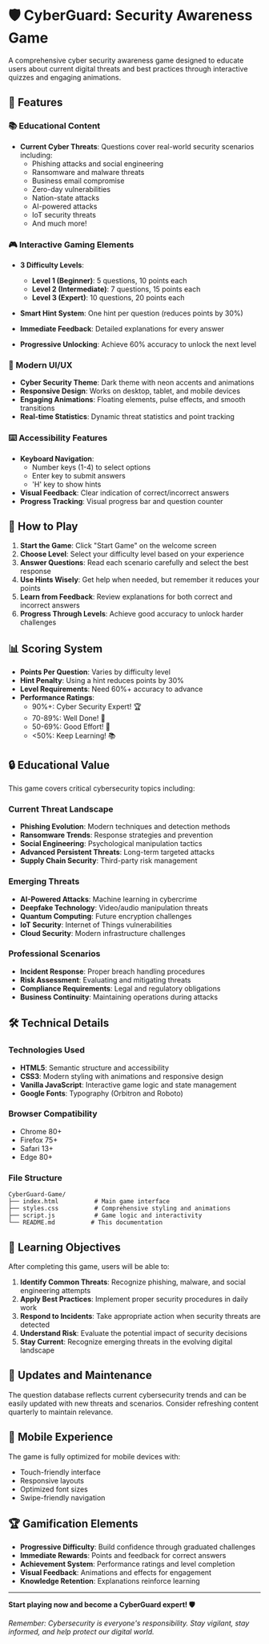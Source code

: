 # 🛡️ CyberGuard: Security Awareness Game

A comprehensive cyber security awareness game designed to educate users about current digital threats and best practices through interactive quizzes and engaging animations.

## 🎯 Features

### 📚 Educational Content
- **Current Cyber Threats**: Questions cover real-world security scenarios including:
  - Phishing attacks and social engineering
  - Ransomware and malware threats
  - Business email compromise
  - Zero-day vulnerabilities
  - Nation-state attacks
  - AI-powered attacks
  - IoT security threats
  - And much more!

### 🎮 Interactive Gaming Elements
- **3 Difficulty Levels**:
  - **Level 1 (Beginner)**: 5 questions, 10 points each
  - **Level 2 (Intermediate)**: 7 questions, 15 points each  
  - **Level 3 (Expert)**: 10 questions, 20 points each

- **Smart Hint System**: One hint per question (reduces points by 30%)
- **Immediate Feedback**: Detailed explanations for every answer
- **Progressive Unlocking**: Achieve 60% accuracy to unlock the next level

### 🎨 Modern UI/UX
- **Cyber Security Theme**: Dark theme with neon accents and animations
- **Responsive Design**: Works on desktop, tablet, and mobile devices
- **Engaging Animations**: Floating elements, pulse effects, and smooth transitions
- **Real-time Statistics**: Dynamic threat statistics and point tracking

### ⌨️ Accessibility Features
- **Keyboard Navigation**: 
  - Number keys (1-4) to select options
  - Enter key to submit answers
  - 'H' key to show hints
- **Visual Feedback**: Clear indication of correct/incorrect answers
- **Progress Tracking**: Visual progress bar and question counter

## 🚀 How to Play

1. **Start the Game**: Click "Start Game" on the welcome screen
2. **Choose Level**: Select your difficulty level based on your experience
3. **Answer Questions**: Read each scenario carefully and select the best response
4. **Use Hints Wisely**: Get help when needed, but remember it reduces your points
5. **Learn from Feedback**: Review explanations for both correct and incorrect answers
6. **Progress Through Levels**: Achieve good accuracy to unlock harder challenges

## 📊 Scoring System

- **Points Per Question**: Varies by difficulty level
- **Hint Penalty**: Using a hint reduces points by 30%
- **Level Requirements**: Need 60%+ accuracy to advance
- **Performance Ratings**:
  - 90%+: Cyber Security Expert! 🏆
  - 70-89%: Well Done! 🥈
  - 50-69%: Good Effort! 🥉
  - <50%: Keep Learning! 📚

## 🔒 Educational Value

This game covers critical cybersecurity topics including:

### Current Threat Landscape
- **Phishing Evolution**: Modern techniques and detection methods
- **Ransomware Trends**: Response strategies and prevention
- **Social Engineering**: Psychological manipulation tactics
- **Advanced Persistent Threats**: Long-term targeted attacks
- **Supply Chain Security**: Third-party risk management

### Emerging Threats
- **AI-Powered Attacks**: Machine learning in cybercrime
- **Deepfake Technology**: Video/audio manipulation threats
- **Quantum Computing**: Future encryption challenges
- **IoT Security**: Internet of Things vulnerabilities
- **Cloud Security**: Modern infrastructure challenges

### Professional Scenarios
- **Incident Response**: Proper breach handling procedures
- **Risk Assessment**: Evaluating and mitigating threats
- **Compliance Requirements**: Legal and regulatory obligations
- **Business Continuity**: Maintaining operations during attacks

## 🛠️ Technical Details

### Technologies Used
- **HTML5**: Semantic structure and accessibility
- **CSS3**: Modern styling with animations and responsive design
- **Vanilla JavaScript**: Interactive game logic and state management
- **Google Fonts**: Typography (Orbitron and Roboto)

### Browser Compatibility
- Chrome 80+
- Firefox 75+
- Safari 13+
- Edge 80+

### File Structure
```
CyberGuard-Game/
├── index.html          # Main game interface
├── styles.css          # Comprehensive styling and animations
├── script.js           # Game logic and interactivity
└── README.md          # This documentation
```

## 🎯 Learning Objectives

After completing this game, users will be able to:

1. **Identify Common Threats**: Recognize phishing, malware, and social engineering attempts
2. **Apply Best Practices**: Implement proper security procedures in daily work
3. **Respond to Incidents**: Take appropriate action when security threats are detected
4. **Understand Risk**: Evaluate the potential impact of security decisions
5. **Stay Current**: Recognize emerging threats in the evolving digital landscape

## 🔄 Updates and Maintenance

The question database reflects current cybersecurity trends and can be easily updated with new threats and scenarios. Consider refreshing content quarterly to maintain relevance.

## 📱 Mobile Experience

The game is fully optimized for mobile devices with:
- Touch-friendly interface
- Responsive layouts
- Optimized font sizes
- Swipe-friendly navigation

## 🏆 Gamification Elements

- **Progressive Difficulty**: Build confidence through graduated challenges
- **Immediate Rewards**: Points and feedback for correct answers
- **Achievement System**: Performance ratings and level completion
- **Visual Feedback**: Animations and effects for engagement
- **Knowledge Retention**: Explanations reinforce learning

---

**Start playing now and become a CyberGuard expert! 🛡️**

*Remember: Cybersecurity is everyone's responsibility. Stay vigilant, stay informed, and help protect our digital world.* 